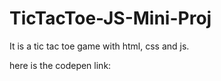 # TicTacToe-JS-Mini-Proj
It is a tic tac toe game with html, css and js.


here is the codepen link: 
